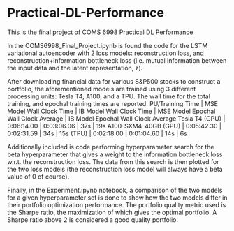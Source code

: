 # Practical-DL-Performance
This is the final project of COMS 6998 Practical DL Performance

In the COMS6998_Final_Project.ipynb is found the code for the LSTM variational autoencoder with 2 loss models: reconstruction loss, and reconstruction+information bottleneck loss (i.e. mutual information between the input data and the latent representation, z).

After downloading financial data for various S&P500 stocks to construct a portfolio, the aforementioned models are trained using 3 different processing units: Tesla T4, A100, and a TPU. The wall time for the total training, and epochal training times are reported.
PU/Training Time | MSE Model Wall Clock Time | IB Model Wall Clock Time | MSE Model Epochal Wall Clock Average | IB Model Epochal Wall Clock Average
Tesla T4 (GPU) | 0:06:14.00 | 0:03:06.06 | 37s | 19s
A100-SXM4-40GB (GPU) | 0:05:42.30 | 0:02:31.59 | 34s | 15s
(TPU) | 0:02:18.00 | 0:01:04.60 | 14s | 6s


Additionally included is code performing hyperparameter search for the beta hyperparameter that gives a weight to the information bottleneck loss w.r.t. the reconstruction loss. The data from this search is then plotted for the two loss models (the reconstruction loss model will always have a beta value of 0 of course).

Finally, in the Experiment.ipynb notebook, a comparison of the two models for a given hyperparameter set is done to show how the two models differ in their portfolio optimization performance. The portfolio quality metric used is the Sharpe ratio, the maximization of which gives the optimal portfolio. A Sharpe ratio above 2 is considered a good quality portfolio.
